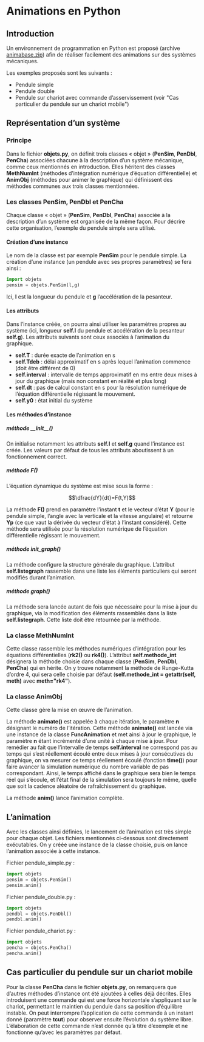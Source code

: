 # Animations en Python
 
## Introduction

Un environnement de programmation en Python est proposé (archive [animabase.zip](animabase.zip)) afin de réaliser facilement des animations sur des systèmes mécaniques.

Les exemples proposés sont les suivants :
- Pendule simple
- Pendule double
- Pendule sur chariot avec commande d’asservissement (voir "Cas particulier du pendule sur un chariot mobile")
 
## Représentation d’un système

### Principe

Dans le fichier **objets.py**, on définit trois classes « objet » (**PenSim**, **PenDbl**, **PenCha**) associées chacune à la description d’un système mécanique, comme ceux mentionnés en introduction.
Elles héritent des classes **MethNumInt** (méthodes d’intégration numérique d’équation différentielle) et **AnimObj** (méthodes pour animer le graphique) qui définissent des méthodes communes aux trois classes mentionnées.

### Les classes PenSim, PenDbl et PenCha

Chaque classe « objet » (**PenSim**, **PenDbl**, **PenCha**) associée à la description d’un système est organisée de la même façon. Pour décrire cette organisation, l’exemple du pendule simple sera utilisé.

#### Création d’une instance

Le nom de la classe est par exemple **PenSim** pour le pendule simple. La création d’une instance (un pendule avec ses propres paramètres) se fera ainsi :
```python
import objets
pensim = objets.PenSim(l,g)
```
Ici, **l** est la longueur du pendule et **g** l’accélération de la pesanteur.

#### Les attributs

Dans l’instance créée, on pourra ainsi utiliser les paramètres propres au système (ici, longueur **self.l** du pendule et accélération de la pesanteur **self.g**). Les attributs suivants sont ceux associés à l’animation du graphique. 
- **self.T** : durée exacte de l’animation en s
- **self.Tdeb** : délai approximatif en s après lequel l’animation commence (doit être différent de 0)
- **self.interval** : intervalle de temps approximatif en ms entre deux mises à jour du graphique (mais non constant en réalité et plus long)
- **self.dt** : pas de calcul constant en s pour la résolution numérique de l’équation différentielle régissant le mouvement.
- **self.y0** : état initial du système

#### Les méthodes d’instance

##### méthode \_\_init\_\_()

On initialise notamment les attributs **self.l** et **self.g** quand l’instance est créée. Les valeurs par défaut de tous les attributs aboutissent à un fonctionnement correct.

#####  méthode **F()**

L’équation dynamique du système est mise sous la forme :

$$\dfrac{dY}{dt}=F(t,Y)$$

La méthode **F()** prend en paramètre l’instant **t** et le vecteur d’état **Y** (pour le pendule simple, l’angle avec la verticale et la vitesse angulaire) et retourne **Yp** (ce que vaut la dérivée du vecteur d’état à l’instant considéré). Cette méthode sera utilisée pour la résolution numérique de l’équation différentielle régissant le mouvement.

#####  méthode init_graph()

La méthode configure la structure générale du graphique.  L’attribut **self.listegraph** rassemble dans une liste les éléments particuliers qui seront modifiés durant l’animation.

#####  méthode graph()

La méthode sera lancée autant de fois que nécessaire pour la mise à jour du graphique, via la modification des éléments rassemblés dans la liste **self.listegraph**. Cette liste doit être retournée par la méthode.

### La classe MethNumInt

Cette classe rassemble les méthodes numériques d’intégration pour les équations différentielles (**rk2()** ou **rk4()**). L’attribut **self.methode_int** désignera la méthode choisie dans chaque classe (**PenSim**, **PenDbl**, **PenCha**) qui en hérite. On y trouve notamment la méthode de Runge-Kutta d’ordre 4, qui sera celle choisie par défaut (**self.methode_int = getattr(self, meth)** avec **meth="rk4"**).

### La classe AnimObj

Cette classe gère la mise en œuvre de l’animation.

La méthode **animate()** est appelée à chaque itération, le paramètre **n** désignant le numéro de l’itération.
Cette méthode **animate()** est lancée via une instance de la classe **FuncAnimation** et met ainsi à jour le graphique, le paramètre **n** étant incrémenté d’une unité à chaque mise à jour. Pour remédier au fait que l’intervalle de temps **self.interval** ne correspond pas au temps qui s’est réellement écoulé entre deux mises à jour consécutives du graphique, on va mesurer ce temps réellement écoulé (fonction **time()**) pour faire avancer la simulation numérique du nombre variable de pas correspondant.
Ainsi, le temps affiché dans le graphique sera bien le temps réel qui s’écoule, et l’état final de la simulation sera toujours le même, quelle que soit la cadence aléatoire de rafraîchissement du graphique.

La méthode **anim()** lance l’animation complète.

## L’animation

Avec les classes ainsi définies, le lancement de l’animation est très simple pour chaque objet. Les fichiers mentionnés ci-dessous sont directement exécutables. On y créée une instance de la classe choisie, puis on lance l’animation associée à cette instance.

Fichier pendule_simple.py :
```python
import objets
pensim = objets.PenSim()
pensim.anim()
```

Fichier pendule_double.py :
```python
import objets
pendbl = objets.PenDbl()
pendbl.anim()
```

Fichier pendule_chariot.py :
```python
import objets
pencha = objets.PenCha()
pencha.anim()
```

## Cas particulier du pendule sur un chariot mobile
Pour la classe **PenCha** dans le fichier **objets.py**, on remarquera que d’autres méthodes d’instance ont été ajoutées à celles déjà décrites. Elles introduisent une commande qui est une force horizontale s’appliquant sur le chariot, permettant le maintien du pendule dans sa position d’équilibre instable. On peut interrompre l’application de cette commande à un instant donné (paramètre **tcut**) pour observer ensuite l’évolution du système libre. L’élaboration de cette commande n’est donnée qu’à titre d’exemple et ne fonctionne qu’avec les paramètres par défaut.

